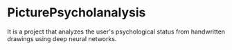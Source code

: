 # PicturePsycholanalysis
It is a project that analyzes the user's psychological status from handwritten drawings using deep neural networks.
